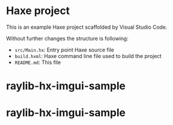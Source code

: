 # Haxe project

This is an example Haxe project scaffolded by Visual Studio Code.

Without further changes the structure is following:

 * `src/Main.hx`: Entry point Haxe source file
 * `build.hxml`: Haxe command line file used to build the project
 * `README.md`: This file
# raylib-hx-imgui-sample
# raylib-hx-imgui-sample
